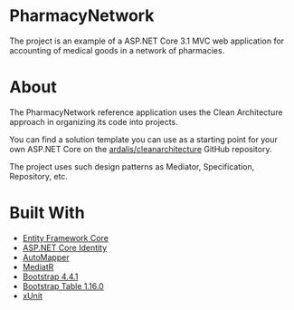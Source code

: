 # PharmacyNetwork

The project is an example of a ASP.NET Core 3.1 MVC web application for accounting of medical goods in a network of pharmacies.

# About

The PharmacyNetwork reference application uses the Clean Architecture approach in organizing its code into projects.

You can find a solution template you can use as a starting point for your own ASP.NET Core on the [ardalis/cleanarchitecture](https://github.com/ardalis/cleanarchitecture) GitHub repository.

The project uses such design patterns as Mediator, Specification, Repository, etc.

# Built With

* [Entity Framework Core](https://www.entityframeworktutorial.net/efcore/entity-framework-core.aspx)
* [ASP.NET Core Identity](https://docs.microsoft.com/en-us/aspnet/core/security/authentication/identity?view=aspnetcore-3.1&tabs=visual-studio)
* [AutoMapper](https://automapper.org/)
* [MediatR](https://github.com/jbogard/MediatR)
* [Bootstrap 4.4.1](https://getbootstrap.com/)
* [Bootstrap Table 1.16.0](https://bootstrap-table.com/)
* [xUnit](https://xunit.net/)
